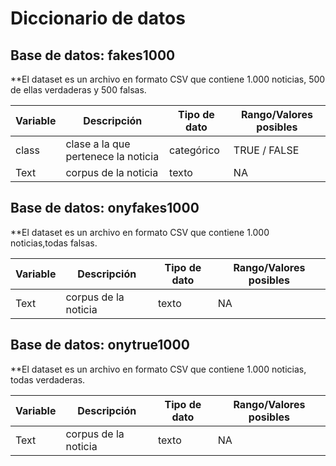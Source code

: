 # Diccionario de datos

## Base de datos: fakes1000

**El dataset es un archivo en formato CSV que contiene 1.000 noticias, 500 de ellas verdaderas y 500 falsas.

| Variable | Descripción | Tipo de dato | Rango/Valores posibles | 
| --- | --- | --- | --- |
| class | clase a la que pertenece la noticia | categórico | TRUE / FALSE | 
| Text | corpus de la noticia | texto | NA | 

## Base de datos: onyfakes1000

**El dataset es un archivo en formato CSV que contiene 1.000 noticias,todas falsas.

| Variable | Descripción | Tipo de dato | Rango/Valores posibles | 
| --- | --- | --- | --- |
| Text | corpus de la noticia | texto | NA | 

## Base de datos: onytrue1000

**El dataset es un archivo en formato CSV que contiene 1.000 noticias, todas verdaderas.

| Variable | Descripción | Tipo de dato | Rango/Valores posibles | 
| --- | --- | --- | --- |
| Text | corpus de la noticia | texto | NA | 
